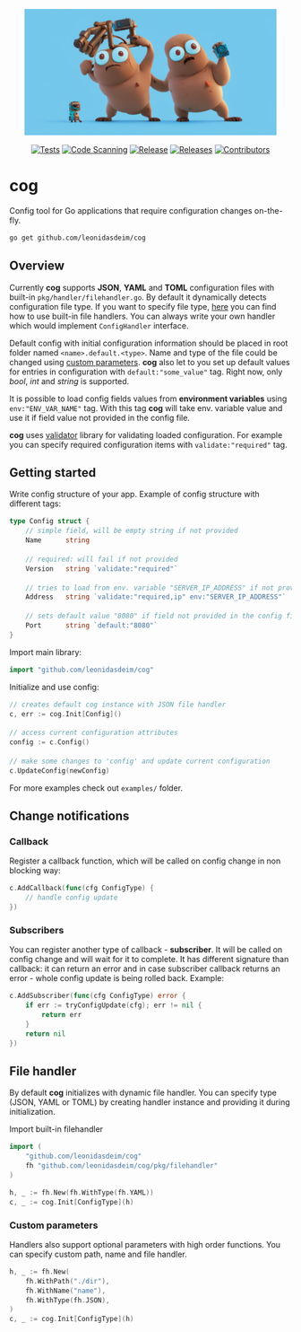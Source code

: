 <p align="center">
 <img src="assets/cog.png" width="450">
</p>

<div align="center">

  <a href="">![Tests](https://github.com/leonidasdeim/cog/actions/workflows/go.yml/badge.svg)</a>
  <a href="">![Code Scanning](https://github.com/leonidasdeim/cog/actions/workflows/codeql.yml/badge.svg)</a>
  <a href="">![Release](https://badgen.net/github/release/leonidasdeim/cog/)</a>
  <a href="">![Releases](https://badgen.net/github/releases/leonidasdeim/cog)</a>
  <a href="">![Contributors](https://badgen.net/github/contributors/leonidasdeim/cog)</a>
  
</div>

# cog

Config tool for Go applications that require configuration changes on-the-fly.

```bash
go get github.com/leonidasdeim/cog
```

## Overview

Currently **cog** supports **JSON**, **YAML** and **TOML** configuration files with built-in `pkg/handler/filehandler.go`. By default it dynamically detects configuration file type. If you want to specify file type, [here](#file-handler-type) you can find how to use built-in file handlers. You can always write your own handler which would implement `ConfigHandler` interface.

Default config with initial configuration information should be placed in root folder named `<name>.default.<type>`. Name and type of the file could be changed using [custom parameters](#custom-parameters). **cog** also let to you set up default values for entries in configuration with `default:"some_value"` tag. Right now, only *bool*, *int* and *string* is supported.

It is possible to load config fields values from **environment variables** using `env:"ENV_VAR_NAME"` tag. With this tag **cog** will take env. variable value and use it if field value not provided in the config file.

**cog** uses [validator](https://github.com/go-playground/validator) library for validating loaded configuration. For example you can specify required configuration items with `validate:"required"` tag.

## Getting started

Write config structure of your app. Example of config structure with different tags:

```go
type Config struct {
    // simple field, will be empty string if not provided
    Name      string 

    // required: will fail if not provided
    Version   string `validate:"required"` 
    
    // tries to load from env. variable "SERVER_IP_ADDRESS" if not provided in the config file
    Address   string `validate:"required,ip" env:"SERVER_IP_ADDRESS"` 
    
    // sets default value "8080" if field not provided in the config file
    Port      string `default:"8080"` 
}
```

Import main library:

```go
import "github.com/leonidasdeim/cog"
```

Initialize and use config:

```go
// creates default cog instance with JSON file handler
c, err := cog.Init[Config]()

// access current configuration attributes
config := c.Config()

// make some changes to 'config' and update current configuration
c.UpdateConfig(newConfig)
```

For more examples check out `examples/` folder.

## Change notifications

### Callback

Register a callback function, which will be called on config change in non blocking way:
```go
c.AddCallback(func(cfg ConfigType) {
    // handle config update
})
```

### Subscribers

You can register another type of callback - **subscriber**. It will be called on config change and will wait for it to complete.
It has different signature than callback: it can return an error and in case subscriber callback returns an error - whole config update is being rolled back.
Example:
```go
c.AddSubscriber(func(cfg ConfigType) error {
    if err := tryConfigUpdate(cfg); err != nil {
        return err
    }
    return nil
})
```

## File handler

By default **cog** initializes with dynamic file handler. You can specify type (JSON, YAML or TOML) by creating handler instance and providing it during initialization.

Import built-in filehandler
```go
import (
	"github.com/leonidasdeim/cog"
	fh "github.com/leonidasdeim/cog/pkg/filehandler"
)
```

```go
h, _ := fh.New(fh.WithType(fh.YAML))
c, _ := cog.Init[ConfigType](h)
```

### Custom parameters

Handlers also support optional parameters with high order functions.
You can specify custom path, name and file handler.

```go
h, _ := fh.New(
    fh.WithPath("./dir"), 
    fh.WithName("name"), 
    fh.WithType(fh.JSON),
)
c, _ := cog.Init[ConfigType](h)
```
